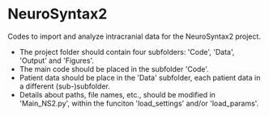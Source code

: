 # NeuroSyntax2
Codes to import and analyze intracranial data for the NeuroSyntax2 project.

- The project folder should contain four subfolders: 'Code', 'Data', 'Output' and 'Figures'.
- The main code should be placed in the subfolder 'Code'.
- Patient data should be place in the 'Data' subfolder, each patient data in a different (sub-)subfolder.
- Details about paths, file names, etc., should be modified in 'Main_NS2.py', within the funciton 'load_settings' and/or 'load_params'.
